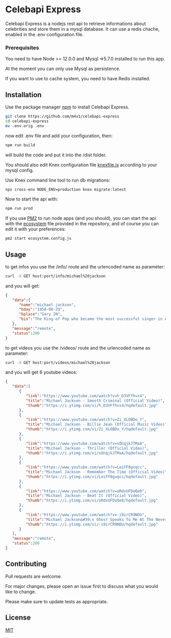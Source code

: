 # Celebapi Express

Celebapi Express is a nodejs rest api to retrieve informations about celebrities and store them in a mysql database. It can use a redis chache, enabled in the .env configuration file.

### Prerequisites

You need to have Node >= 12.0.0 and Mysql =>5.7.0 installed to run this app.

At the moment you can only use Mysql as persistence.

If you want to use to cache system, you need to have Redis installed.


## Installation

Use the package manager [npm](https://www.npmjs.com/get-npm) to install Celebapi Express.

```bash
git clone https://github.com/m4v1/celebapi-express
cd celebapi-express
mv .env.orig .env
```
now edit .env file and add your configuration, then:

```bash
npm run build
```

will build the code and put it into the /dist folder.

You should also edit Knex configuration file [knexfile.js](https://github.com/m4v1/celebapi-express/blob/master/knexfile.js) according to your mysql config.

Use Knex command line tool to run db migrations:

```bash
npx cross-env NODE_ENV=production knex migrate:latest
```

Now to start the api with:

```bash
npm run prod
```

If you use [PM2](https://pm2.keymetrics.io/) to run node apps (and you should), you can start the api with the [ecosystem](https://github.com/m4v1/celebapi-express/blob/master/ecosystem.config.js) file provided in the repository, and of course you can edit it with your preferences:

```bash
pm2 start ecosystem.config.js
```

## Usage

to get infos you use the /info/ route and the urlencoded name as parameter:

```bash
curl -X GET host:port/info/michael%20jackson
```
and you will get:

```json
{ 
   "data":{ 
      "name":"michael jackson",
      "bday":"1958-08-29",
      "bplace":"Gary IN",
      "bio":"The King of Pop who became the most successful singer in American history etc."
   },
   "message":"remote",
   "status":200
}
```
to get videos you use the /videos/ route and the urlencoded name as parameter:

```bash
curl -X GET host:port/videos/michael%20jackson
```
and you will get 6 youtube videos:

```json
{ 
   "data":[ 
      { 
         "link":"https://www.youtube.com/watch?v=h_D3VFfhvs4",
         "title":"Michael Jackson - Smooth Criminal (Official Video)",
         "thumb":"https://i.ytimg.com/vi/h_D3VFfhvs4/hqdefault.jpg"
      },
      { 
         "link":"https://www.youtube.com/watch?v=Zi_XLOBDo_Y",
         "title":"Michael Jackson - Billie Jean (Official Music Video)",
         "thumb":"https://i.ytimg.com/vi/Zi_XLOBDo_Y/hqdefault.jpg"
      },
      { 
         "link":"https://www.youtube.com/watch?v=sOnqjkJTMaA",
         "title":"Michael Jackson - Thriller (Official Video)",
         "thumb":"https://i.ytimg.com/vi/sOnqjkJTMaA/hqdefault.jpg"
      },
      { 
         "link":"https://www.youtube.com/watch?v=LeiFF0gvqcc",
         "title":"Michael Jackson - Remember The Time (Official Video)",
         "thumb":"https://i.ytimg.com/vi/LeiFF0gvqcc/hqdefault.jpg"
      },
      { 
         "link":"https://www.youtube.com/watch?v=oRdxUFDoQe0",
         "title":"Michael Jackson - Beat It (Official Video)",
         "thumb":"https://i.ytimg.com/vi/oRdxUFDoQe0/hqdefault.jpg"
      },
      { 
         "link":"https://www.youtube.com/watch?v=-i9zrCR9NDU",
         "title":"Michael Jackson&#39;s Ghost Speaks To Me At The Neverland Ranch",
         "thumb":"https://i.ytimg.com/vi/-i9zrCR9NDU/hqdefault.jpg"
      }
   ],
   "message":"remote",
   "status":200
}
```


## Contributing
Pull requests are welcome. 

For major changes, please open an issue first to discuss what you would like to change.

Please make sure to update tests as appropriate.

## License
[MIT](https://github.com/m4v1/celebapi-express/blob/master/LICENSE)